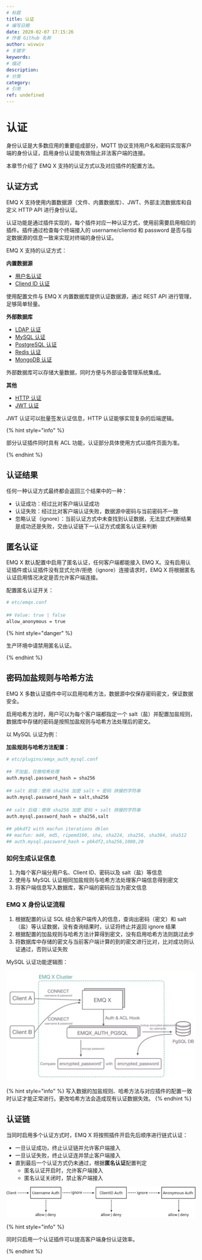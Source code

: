 ```yaml
---
# 标题
title: 认证
# 编写日期
date: 2020-02-07 17:15:26
# 作者 Github 名称
author: wivwiv
# 关键字
keywords:
# 描述
description:
# 分类
category: 
# 引用
ref: undefined
---
```


# 认证

身份认证是大多数应用的重要组成部分，MQTT 协议支持用户名和密码实现客户端的身份认证，启用身份认证能有效阻止非法客户端的连接。

本章节介绍了 EMQ X 支持的认证方式以及对应插件的配置方法。



## 认证方式

EMQ X 支持使用内置数据源（文件、内置数据库）、JWT、外部主流数据库和自定义 HTTP API 进行身份认证。

认证功能是通过插件实现的，每个插件对应一种认证方式，使用前需要启用相应的插件。插件通过检查每个终端接入的 username/clientid 和 password 是否与指定数据源的信息一致来实现对终端的身份认证。

EMQ X 支持的认证方式：


**内置数据源**

* [用户名认证](./auth-username.md)
* [Cliend ID 认证](./auth-clientid.md)

使用配置文件与 EMQ X 内置数据库提供认证数据源，通过 REST API 进行管理，足够简单轻量。



**外部数据库**

* [LDAP 认证](./auth-ldap.md)
* [MySQL 认证](./auth-mysql.md)
* [PostgreSQL 认证](./auth-postgresql.md)
* [Redis 认证](./auth-redis.md)
* [MongoDB 认证](./auth-mongodb.md)

外部数据库可以存储大量数据，同时方便与外部设备管理系统集成。



**其他**

* [HTTP 认证](./auth-http.md)
* [JWT 认证](./auth-jwt.md)

JWT 认证可以批量签发认证信息，HTTP 认证能够实现复杂的后端逻辑。



{% hint style="info" %} 

部分认证插件同时具有 ACL 功能，认证部分具体使用方式以插件页面为准。

{% endhint %}


## 认证结果

任何一种认证方式最终都会返回三个结果中的一种：

- 认证成功：经过比对客户端认证成功
- 认证失败：经过比对客户端认证失败，数据源中密码与当前密码不一致
- 忽略认证（ignore）：当前认证方式中未查找到认证数据，无法显式判断结果是成功还是失败，交由认证链下一认证方式或匿名认证来判断


## 匿名认证

EMQ  X 默认配置中启用了匿名认证，任何客户端都能接入 EMQ X。没有启用认证插件或认证插件没有显式允许/拒绝（ignore）连接请求时，EMQ X 将根据匿名认证启用情况决定是否允许客户端连接。

配置匿名认证开关：

```bash
# etc/emqx.conf

## Value: true | false
allow_anonymous = true
```

{% hint style="danger" %} 

生产环境中请禁用匿名认证。

{% endhint %}


## 密码加盐规则与哈希方法

EMQ X 多数认证插件中可以启用哈希方法，数据源中仅保存密码密文，保证数据安全。

启用哈希方法时，用户可以为每个客户端都指定一个 salt（盐）并配置加盐规则，数据库中存储的密码是按照加盐规则与哈希方法处理后的密文。

以 MySQL 认证为例：

**加盐规则与哈希方法配置：**

```bash
# etc/plugins/emqx_auth_mysql.conf

## 不加盐，仅做哈希处理
auth.mysql.password_hash = sha256

## salt 前缀：使用 sha256 加密 salt + 密码 拼接的字符串
auth.mysql.password_hash = salt,sha256

## salt 后缀：使用 sha256 加密 密码 + salt 拼接的字符串
auth.mysql.password_hash = sha256,salt

## pbkdf2 with macfun iterations dklen
## macfun: md4, md5, ripemd160, sha, sha224, sha256, sha384, sha512
## auth.mysql.password_hash = pbkdf2,sha256,1000,20
```
<!-- TODO 翻译最后一句 -->

### 如何生成认证信息

1. 为每个客户端分用户名、Client ID、密码以及 salt（盐）等信息
2. 使用与 MySQL 认证相同加盐规则与哈希方法处理客户端信息得到密文
3. 将客户端信息写入数据库，客户端的密码应当为密文信息

### EMQ X 身份认证流程

1. 根据配置的认证 SQL 结合客户端传入的信息，查询出密码（密文）和 salt（盐）等认证数据，没有查询结果时，认证将终止并返回 ignore 结果
2. 根据配置的加盐规则与哈希方法计算得到密文，没有启用哈希方法则跳过此步
3. 将数据库中存储的密文与当前客户端计算的到的密文进行比对，比对成功则认证通过，否则认证失败

MySQL 认证功能逻辑图：

![image-20200217154254202](_assets/image-20200217154254202.png)


{% hint style="info" %} 
写入数据的加盐规则、哈希方法与对应插件的配置一致时认证才能正常进行。更改哈希方法会造成现有认证数据失效。
{% endhint %}



## 认证链

当同时启用多个认证方式时，EMQ X 将按照插件开启先后顺序进行链式认证：
- 一旦认证成功，终止认证链并允许客户端接入
- 一旦认证失败，终止认证连并禁止客户端接入
- 直到最后一个认证方式仍未通过，根据**匿名认证**配置判定
  - 匿名认证开启时，允许客户端接入
  - 匿名认证关闭时，禁止客户端接入



![_images/guide_2.png](_assets/guide_2.png)

<!-- replace -->

{% hint style="info" %} 

同时只启用一个认证插件可以提高客户端身份认证效率。

{% endhint %}


